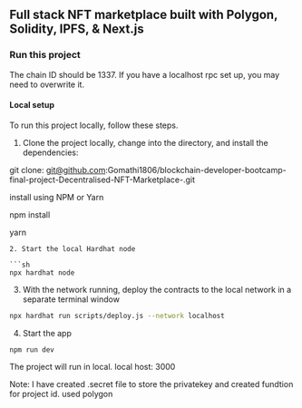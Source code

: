 ## Full stack NFT marketplace built with Polygon, Solidity, IPFS, & Next.js

### Run this project

The chain ID should be 1337. If you have a localhost rpc set up, you may need to overwrite it.


#### Local setup

To run this project locally, follow these steps.

1. Clone the project locally, change into the directory, and install the dependencies:

git clone: git@github.com:Gomathi1806/blockchain-developer-bootcamp-final-project-Decentralised-NFT-Marketplace-.git

install using NPM or Yarn

npm install


yarn
```
2. Start the local Hardhat node

```sh
npx hardhat node
```

3. With the network running, deploy the contracts to the local network in a separate terminal window

```sh
npx hardhat run scripts/deploy.js --network localhost
```

4. Start the app

```
npm run dev
```
The project will run in local. local host: 3000

Note: I have created .secret file to store the privatekey and created fundtion for project id.
used polygon

